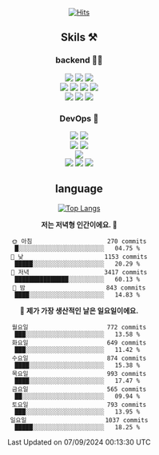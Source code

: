 <div align="center">

[![Hits](https://hits.seeyoufarm.com/api/count/incr/badge.svg?url=https%3A%2F%2Fgithub.com%2Fzxcv9203%2Fhit-counter&count_bg=%23FF7272&title_bg=%23324C2E&icon=codeigniter.svg&icon_color=%23DD5B5B&title=%EB%B0%A9%EB%AC%B8%EC%9E%90&edge_flat=false)](https://hits.seeyoufarm.com)
  
## Skils ⚒️
### backend 🧑‍💻
  
<img src="https://img.shields.io/badge/Java-FF6600?style=flat-square&logo=buymeacoffee&logoColor=white"/>
<img src="https://img.shields.io/badge/Go-0099FF?style=flat-square&logo=go&logoColor=white"/>
<img src="https://img.shields.io/badge/Kotlin-7F52FF?style=flat-square&logo=kotlin&logoColor=white"/>
  
  
<br />
  
<img src="https://img.shields.io/badge/Spring-339933?style=flat-square&logo=Spring&logoColor=white"/>
<img src="https://img.shields.io/badge/Spring Boot-339933?style=flat-square&logo=Spring Boot&logoColor=white"/>
<img src="https://img.shields.io/badge/Spring Security-339933?style=flat-square&logo=Spring Security&logoColor=white"/>
  
<img src="https://img.shields.io/badge/Spring Data JPA-339933?style=flat-square&logo=Hibernate&logoColor=white"/>

<br />
  
  <img src="https://img.shields.io/badge/mysql-0099FF?style=flat-square&logo=mysql&logoColor=white"/>
  <img src="https://img.shields.io/badge/mariadb-0099FF?style=flat-square&logo=mariadb&logoColor=white"/>
  <img src="https://img.shields.io/badge/mongoDB-47A248?style=flat-square&logo=mongodb&logoColor=white"/>
  
  
### DevOps 🚀
  
  <img src="https://img.shields.io/badge/docker-2496ED?style=flat-square&logo=docker&logoColor=white"/>
  <img src="https://img.shields.io/badge/kubernetes-326CE5?style=flat-square&logo=kubernetes&logoColor=white"/>
  
  <br />
  
  <img src="https://img.shields.io/badge/Github Actions-2088FF?style=flat-square&logo=githubactions&logoColor=white"/>
  <img src="https://img.shields.io/badge/Jenkins-D24939?style=flat-square&logo=jenkins&logoColor=white"/>
  
  
  <br />
  <img src="https://img.shields.io/badge/terraform-7B42BC?style=flat-square&logo=terraform&logoColor=white"/>
  
  <br />
  <img src="https://img.shields.io/badge/Amazon AWS-232F3E?style=flat-square&logo=Amazon AWS&logoColor=white"/>

  <img src="https://img.shields.io/badge/GCP-4285F4?style=flat-square&logo=googlecloud&logoColor=white"/>
  <img src="https://img.shields.io/badge/NCP-03C75A?style=flat-square&logo=naver&logoColor=white"/>
  
  
## language

[![Top Langs](https://github-readme-stats.vercel.app/api/top-langs/?username=zxcv9203&hide=html&exclude_repo=zxcv9203.github.io,golB&theme=grate-gatsby)](https://github.com/zxcv9203/github-readme-stats)
  
<!--START_SECTION:waka-->
**저는 저녁형 인간이에요. 🦉** 

```text
🌞 아침                     270 commits         █░░░░░░░░░░░░░░░░░░░░░░░░   04.75 % 
🌆 낮　                     1153 commits        █████░░░░░░░░░░░░░░░░░░░░   20.29 % 
🌃 저녁                     3417 commits        ███████████████░░░░░░░░░░   60.13 % 
🌙 밤　                     843 commits         ████░░░░░░░░░░░░░░░░░░░░░   14.83 % 
```
📅 **제가 가장 생산적인 날은 일요일이에요.** 

```text
월요일                      772 commits         ███░░░░░░░░░░░░░░░░░░░░░░   13.58 % 
화요일                      649 commits         ███░░░░░░░░░░░░░░░░░░░░░░   11.42 % 
수요일                      874 commits         ████░░░░░░░░░░░░░░░░░░░░░   15.38 % 
목요일                      993 commits         ████░░░░░░░░░░░░░░░░░░░░░   17.47 % 
금요일                      565 commits         ██░░░░░░░░░░░░░░░░░░░░░░░   09.94 % 
토요일                      793 commits         ███░░░░░░░░░░░░░░░░░░░░░░   13.95 % 
일요일                      1037 commits        █████░░░░░░░░░░░░░░░░░░░░   18.25 % 
```



 Last Updated on 07/09/2024 00:13:30 UTC
<!--END_SECTION:waka-->
  
</div>

